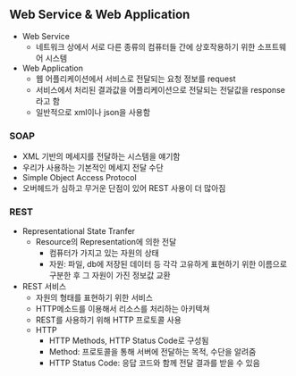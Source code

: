 ## Web Service & Web Application 

- Web Service
  - 네트워크 상에서 서로 다른 종류의 컴퓨터들 간에 상호작용하기 위한 소프트웨어 시스템
- Web Application
  - 웹 어플리케이션에서 서비스로 전달되는 요청 정보를 request
  - 서비스에서 처리된 결과값을 어플리케이션으로 전달되는 전달값을 response라고 함
  - 일반적으로 xml이나 json을 사용함



### SOAP

- XML 기반의 메세지를 전달하는 시스템을 얘기함
- 우리가 사용하는 기본적인 메세지 전달 수단
- Simple Object Access Protocol
- 오버헤드가 심하고 무거운 단점이 있어 REST 사용이 더 많아짐

### REST

- Representational State Tranfer
  - Resource의 Representation에 의한 전달
    - 컴퓨터가 가지고 있는 자원의 상태
    - 자원: 파일, db에 저장된 데이터 등 각각 고유하게 표현하기 위한 이름으로 구분한 후 그 자원이 가진 정보값 교환
- REST 서비스
  - 자원의 형태를 표현하기 위한 서비스
  - HTTP메소드를 이용해서 리소스를 처리하는 아키텍쳐
  - REST를 사용하기 위해 HTTP 프로토콜 사용
  - HTTP
    - HTTP Methods, HTTP Status Code로 구성됨
    - Method: 프로토콜을 통해 서버에 전달하는 목적, 수단을 알려줌
    - HTTP Status Code: 응답 코드와 함께 전달 결과를 받을 수 있음